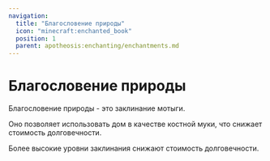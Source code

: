 ```yaml
---
navigation:
  title: "Благословение природы"
  icon: "minecraft:enchanted_book"
  position: 1
  parent: apotheosis:enchanting/enchantments.md
---
```


# Благословение природы

<Color id="blue">Благословение природы</Color> - это заклинание мотыги. 

Оно позволяет использовать дом в качестве костной муки, что снижает стоимость долговечности.

Более высокие уровни заклинания снижают стоимость долговечности.


